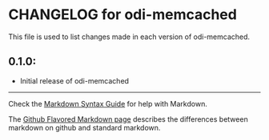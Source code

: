 # CHANGELOG for odi-memcached

This file is used to list changes made in each version of odi-memcached.

## 0.1.0:

* Initial release of odi-memcached

- - -
Check the [Markdown Syntax Guide](http://daringfireball.net/projects/markdown/syntax) for help with Markdown.

The [Github Flavored Markdown page](http://github.github.com/github-flavored-markdown/) describes the differences between markdown on github and standard markdown.
